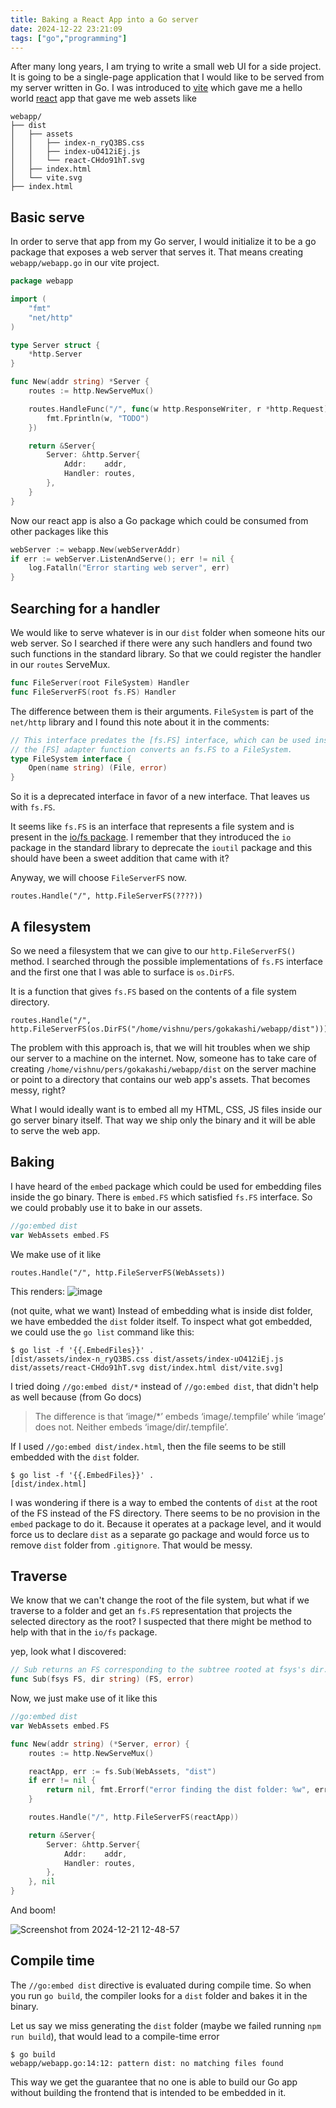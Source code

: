 ```yaml
---
title: Baking a React App into a Go server
date: 2024-12-22 23:21:09
tags: ["go","programming"]
---
```


After many long years, I am trying to write a small web UI for a side project. It is going to be a single-page application that I would like to be served from my server written in Go. I was introduced to [vite](https://vite.dev/) which gave me a hello world [react](https://react.dev/) app that gave me web assets like

```
webapp/
├── dist
│   ├── assets
│   │   ├── index-n_ryQ3BS.css
│   │   ├── index-uO412iEj.js
│   │   └── react-CHdo91hT.svg
│   ├── index.html
│   └── vite.svg
├── index.html
```

## Basic serve

In order to serve that app from my Go server, I would initialize it to be a go package that exposes a web server that serves it. That means creating `webapp/webapp.go` in our vite project.

```go
package webapp

import (
	"fmt"
	"net/http"
)

type Server struct {
	*http.Server
}

func New(addr string) *Server {
	routes := http.NewServeMux()

	routes.HandleFunc("/", func(w http.ResponseWriter, r *http.Request) {
		fmt.Fprintln(w, "TODO")
	})

	return &Server{
		Server: &http.Server{
			Addr:    addr,
			Handler: routes,
		},
	}
}
```

Now our react app is also a Go package which could be consumed from other packages like this

```go
webServer := webapp.New(webServerAddr)
if err := webServer.ListenAndServe(); err != nil {
	log.Fatalln("Error starting web server", err)
}
```

## Searching for a handler

We would like to serve whatever is in our  `dist` folder when someone hits our web server. So I searched if there were any such handlers and found two such functions in the standard library.  So that we could register the handler in our `routes` ServeMux.

```go
func FileServer(root FileSystem) Handler
func FileServerFS(root fs.FS) Handler
```

The difference between them is their arguments. `FileSystem` is part of the `net/http` library and I found this note about it in the comments:

```go
// This interface predates the [fs.FS] interface, which can be used instead:
// the [FS] adapter function converts an fs.FS to a FileSystem.
type FileSystem interface {
	Open(name string) (File, error)
}
```

So it is a deprecated interface in favor of a new interface. That leaves us with `fs.FS`.

It seems like `fs.FS` is an interface that represents a file system and is present in the [io/fs package](https://pkg.go.dev/io/fs). I remember that they introduced the `io` package in the standard library to deprecate the `ioutil` package and this should have been a sweet addition that came with it?

Anyway, we will choose `FileServerFS` now.

```
routes.Handle("/", http.FileServerFS(????))
```

## A filesystem

So we need a filesystem that we can give to our `http.FileServerFS()` method. I searched through the possible implementations of `fs.FS` interface and the first one that I was able to surface is `os.DirFS`.

It is a function that gives `fs.FS` based on the contents of a file system directory.

```
routes.Handle("/", http.FileServerFS(os.DirFS("/home/vishnu/pers/gokakashi/webapp/dist")))
```

The problem with this approach is, that we will hit troubles when we ship our server to a machine on the internet. Now, someone has to take care of creating `/home/vishnu/pers/gokakashi/webapp/dist` on the server machine or point to a directory that contains our web app's assets. That becomes messy, right?

What I would ideally want is to embed all my HTML, CSS, JS files inside our go server binary itself. That way we ship only the binary and it will be able to serve the web app.

## Baking

I have heard of the `embed` package which could be used for embedding files inside the go binary. There is `embed.FS` which satisfied `fs.FS` interface. So we could probably use it to bake in our assets.

```go
//go:embed dist
var WebAssets embed.FS
```

We make use of it like

```
routes.Handle("/", http.FileServerFS(WebAssets))
```

This renders:
![image](https://github.com/user-attachments/assets/2fa7a78e-eeb1-4aaf-b969-01c38e044777)

(not quite, what we want) Instead of embedding what is inside dist folder, we have embedded the `dist` folder itself. To inspect what got embedded, we could use the `go list` command like this:

```
$ go list -f '{{.EmbedFiles}}' .
[dist/assets/index-n_ryQ3BS.css dist/assets/index-uO412iEj.js dist/assets/react-CHdo91hT.svg dist/index.html dist/vite.svg]
```

I tried doing `//go:embed dist/*` instead of `//go:embed dist`, that didn't help as well because (from Go docs)

> The difference is that ‘image/*’ embeds ‘image/.tempfile’ while ‘image’ does not. Neither embeds ‘image/dir/.tempfile’.

If I used `//go:embed dist/index.html`, then the file seems to be still embedded with the `dist` folder.

```
$ go list -f '{{.EmbedFiles}}' .
[dist/index.html]
```

I was wondering if there is a way to embed the contents of `dist` at the root of the FS instead of the FS directory. There seems to be no provision in the `embed` package to do it. Because it operates at a package level, and it would force us to declare `dist` as a separate go package and would force us to remove `dist` folder from `.gitignore`. That would be messy.

## Traverse

We know that we can't change the root of the file system, but what if we traverse to a folder and get an `fs.FS` representation that projects the selected directory as the root? I suspected that there might be method to help with that in the `io/fs` package.

yep, look what I discovered:

```go
// Sub returns an FS corresponding to the subtree rooted at fsys's dir.
func Sub(fsys FS, dir string) (FS, error)
```

Now, we just make use of it like this

```go
//go:embed dist
var WebAssets embed.FS

func New(addr string) (*Server, error) {
	routes := http.NewServeMux()

	reactApp, err := fs.Sub(WebAssets, "dist")
	if err != nil {
		return nil, fmt.Errorf("error finding the dist folder: %w", err)
	}

	routes.Handle("/", http.FileServerFS(reactApp))

	return &Server{
		Server: &http.Server{
			Addr:    addr,
			Handler: routes,
		},
	}, nil
}
```

And boom!

![Screenshot from 2024-12-21 12-48-57](https://github.com/user-attachments/assets/150ae840-d520-47e8-9e87-ddf01713614f)

## Compile time

The `//go:embed dist` directive is evaluated during compile time. So when you run `go build`, the compiler looks for a `dist` folder and bakes it in the binary.

Let us say we miss generating the `dist` folder (maybe we failed running `npm run build`), that would lead to a compile-time error

```
$ go build 
webapp/webapp.go:14:12: pattern dist: no matching files found
```

This way we get the guarantee that no one is able to build our Go app without building the frontend that is intended to be embedded in it.
